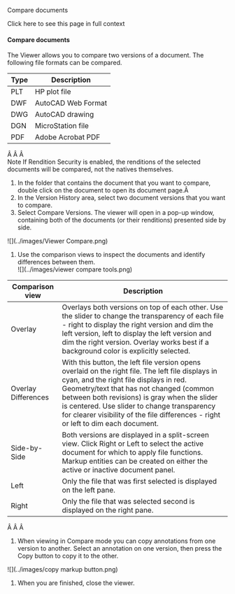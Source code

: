 Compare documents

Click here to see this page in full context

####  Compare documents

The Viewer allows you to compare two versions of a document. The following
file formats can be compared.

Type  |  Description   
---|---  
PLT  |  HP plot file   
DWF  |  AutoCAD Web Format   
DWG  |  AutoCAD drawing   
DGN  |  MicroStation file   
PDF  |  Adobe Acrobat PDF   
  
Â Â Â  
Note  If Rendition Security is enabled, the renditions of the selected
documents will be compared, not the natives themselves.

  1. In the folder that contains the document that you want to compare, double click on the document to open its document page.Â 
  2. In the Version History area, select two document versions that you want to compare. 
  3. Select Compare Versions. The viewer will open in a pop-up window, containing both of the documents (or their renditions) presented side by side. 

![](../images/Viewer Compare.png)

  1. Use the comparison views to inspect the documents and identify differences between them.   
![](../images/viewer compare tools.png)  

Comparison view  |  Description   
---|---  
Overlay  |  Overlays both versions on top of each other. Use the slider to change the transparency of each file - right to display the right version and dim the left version, left to display the left version and dim the right version. Overlay works best if a background color is explicitly selected.   
Overlay Differences  |  With this button, the left file version opens overlaid on the right file. The left file displays in cyan, and the right file displays in red. Geometry/text that has not changed (common between both revisions) is gray when the slider is centered. Use slider to change transparency for clearer visibility of the file differences - right or left to dim each document.   
Side-by-Side  |  Both versions are displayed in a split-screen view. Click Right or Left to select the active document for which to apply file functions. Markup entities can be created on either the active or inactive document panel.   
Left  |  Only the file that was first selected is displayed on the left pane.   
Right  |  Only the file that was selected second is displayed on the right pane.   
  
Â Â Â

  1. When viewing in Compare mode you can copy annotations from one version to another. Select an annotation on one version, then press the Copy button to copy it to the other. 

![](../images/copy markup button.png)

  1. When you are finished, close the viewer. 

